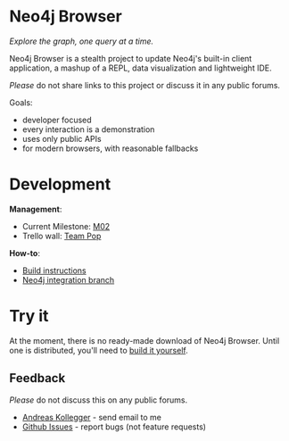 Neo4j Browser
=============

*Explore the graph, one query at a time.* 

Neo4j Browser is a stealth project to update Neo4j's built-in client application, a mashup of a REPL, data visualization and lightweight IDE.

*Please* do not share links to this project or discuss it in any public forums.

Goals:

- developer focused
- every interaction is a demonstration
- uses only public APIs
- for modern browsers, with reasonable fallbacks


# Development

**Management**:

* Current Milestone: [M02](https://github.com/neo4j/neo4j-browser/issues?milestone=2&state=open)
* Trello wall: [Team Pop](https://trello.com/b/3QpahIAK/team-pop)

**How-to**:

* [Build instructions](https://github.com/neo4j/neo4j-browser/wiki/Build)
* [Neo4j integration branch](https://github.com/akollegger/neo4j/tree/neo4j-browser)

# Try it

At the moment, there is no ready-made download of Neo4j Browser. Until one is distributed, you'll need to [build it yourself](http://github.com/neo4j/neo4j-browser/wiki/Build).

## Feedback

*Please* do not discuss this on any public forums.

* [Andreas Kollegger](mailto:andreas@neotechnology.com) - send email to me
* [Github Issues](https://github.com/neo4j/neo4j-browser/issues?milestone=2&state=open) - report bugs (not feature requests)